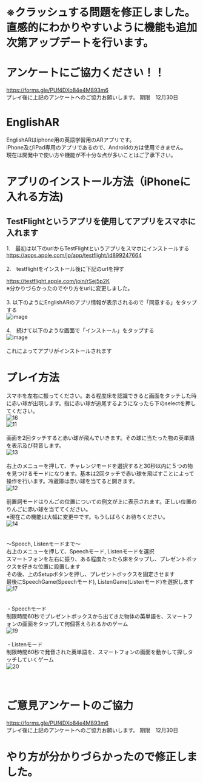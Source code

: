 # ※クラッシュする問題を修正しました。直感的にわかりやすいように機能も追加次第アップデートを行います。
# アンケートにご協力ください！！
https://forms.gle/PUf4DXo84e4M893m6
<br>
プレイ後に上記のアンケートへのご協力お願いします。 期限　12月30日
# EnglishAR
EnglishARはiphone用の英語学習用のARアプリです。<br>
iPhone及びiPad専用のアプリであるので、Androidの方は使用できません。<br>
現在は開発中で使い方や機能が不十分な点が多いことはご了承下さい。<br>

# アプリのインストール方法（iPhoneに入れる方法)
## TestFlightというアプリを使用してアプリをスマホに入れます
1.　最初は以下のurlからTestFlightというアプリをスマホにインストールする<br>
https://apps.apple.com/jp/app/testflight/id899247664<br><br>
2.　testflightをインストール後に下記のurlを押す<br>

https://testflight.apple.com/join/rSej5p2K
<br>
※分かりづらかったのでやり方をurlに変更しました。
<br><br>
3. 以下のようにEnglishARのアプリ情報が表示されるので「同意する」をタップする<br>
![image](https://user-images.githubusercontent.com/69417078/140259174-18b4764b-b4bb-4979-88a8-d4d2bcf980d7.png)
<br><br>
4.　続けて以下のような画面で「インストール」をタップする<br>
![image](https://user-images.githubusercontent.com/69417078/140259219-a83c183b-c635-411e-9dcb-65ea1b31ab50.png)
<br><br>
これによってアプリがインストールされます
# プレイ方法
スマホを左右に振ってください。ある程度床を認識できると画面をタッチした時に赤い球が出現します。指に赤い球が追尾するようになったら下のselectを押してください。<br>
![16](https://user-images.githubusercontent.com/69417078/140612497-d416dd0c-5033-4a24-b140-ae34936b8512.gif)<br>
![11](https://user-images.githubusercontent.com/69417078/140611659-30fc539f-46ee-4e7e-aa61-b7ec48e3c3f4.gif)<br><br>
画面を2回タッチすると赤い球が飛んでいきます。その球に当たった物の英単語を表示及び発音します。<br>
![13](https://user-images.githubusercontent.com/69417078/140611676-18bae3e8-4aa9-4409-8f5c-45d44ed1964f.gif)
<br><br>
右上のメニューを押して、チャレンジモードを選択すると30秒以内に５つの物を見つけるモードになります。基本は2回タッチで赤い球を飛ばすことによって操作を行います。冷蔵庫は赤い球を当てると開きます。<br>
![12](https://user-images.githubusercontent.com/69417078/140611685-bdaa1088-fa47-4787-8c74-cdffe81fe50c.gif)
<br><br>
前置詞モードはりんごの位置についての例文が上に表示されます。正しい位置のりんごに赤い球を当ててください。<br>
※現在この機能は大幅に変更中です。もうしばらくお待ちください。<br>
![14](https://user-images.githubusercontent.com/69417078/140611694-841795db-c8a3-4f25-a579-d1830eea7d9b.gif)
<br><br>
<br>
〜Speech, Listenモードまで〜<br>
右上のメニューを押して、Speechモード, Listenモードを選択<br>
スマートフォンを左右に振り、ある程度たったら床をタップし、プレゼントボックスを好きな位置に設置します<br>
その後、上のSetupボタンを押し、プレゼントボックスを固定させます<br>
最後にSpeechGame(Speechモード), ListenGame(Listenモード)を選択します<br>
![17](https://media.giphy.com/media/zfJdURnXHidRyRA6za/giphy.gif)
<br>
<br>
<br>
・Speechモード<br>
制限時間60秒でプレゼントボックスから出てきた物体の英単語を、スマートフォンの画面をタップして何個答えられるかのゲーム<br>
![19](https://media.giphy.com/media/2sQNmvx4XYkyzclsyM/giphy.gif)
<br><br>
・Listenモード<br>
制限時間60秒で発音された英単語を、スマートフォンの画面を動かして探しタッチしていくゲーム<br>
![20](https://media.giphy.com/media/nQZm2AdJEDVN3dBig4/giphy.gif)
<br>
<br>
<br>
# ご意見アンケートのご協力
https://forms.gle/PUf4DXo84e4M893m6<br>
プレイ後に上記のアンケートへのご協力お願いします。
期限　12月30日

# やり方が分かりづらかったので修正しました。
